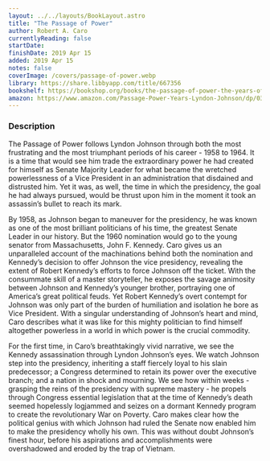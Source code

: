 ```yaml
---
layout: ../../layouts/BookLayout.astro
title: "The Passage of Power"
author: Robert A. Caro
currentlyReading: false
startDate: 
finishDate: 2019 Apr 15
added: 2019 Apr 15
notes: false
coverImage: /covers/passage-of-power.webp
library: https://share.libbyapp.com/title/667356
bookshelf: https://bookshop.org/books/the-passage-of-power-the-years-of-lyndon-johnson-9780375713255/9780375713255
amazon: https://www.amazon.com/Passage-Power-Years-Lyndon-Johnson/dp/0375713255
---
```


### Description
The Passage of Power follows Lyndon Johnson through both the most frustrating and the most triumphant periods of his career - 1958 to 1964. It is a time that would see him trade the extraordinary power he had created for himself as Senate Majority Leader for what became the wretched powerlessness of a Vice President in an administration that disdained and distrusted him. Yet it was, as well, the time in which the presidency, the goal he had always pursued, would be thrust upon him in the moment it took an assassin’s bullet to reach its mark.

By 1958, as Johnson began to maneuver for the presidency, he was known as one of the most brilliant politicians of his time, the greatest Senate Leader in our history. But the 1960 nomination would go to the young senator from Massachusetts, John F. Kennedy. Caro gives us an unparalleled account of the machinations behind both the nomination and Kennedy’s decision to offer Johnson the vice presidency, revealing the extent of Robert Kennedy’s efforts to force Johnson off the ticket. With the consummate skill of a master storyteller, he exposes the savage animosity between Johnson and Kennedy’s younger brother, portraying one of America’s great political feuds. Yet Robert Kennedy’s overt contempt for Johnson was only part of the burden of humiliation and isolation he bore as Vice President. With a singular understanding of Johnson’s heart and mind, Caro describes what it was like for this mighty politician to find himself altogether powerless in a world in which power is the crucial commodity. 

For the first time, in Caro’s breathtakingly vivid narrative, we see the Kennedy assassination through Lyndon Johnson’s eyes. We watch Johnson step into the presidency, inheriting a staff fiercely loyal to his slain predecessor; a Congress determined to retain its power over the executive branch; and a nation in shock and mourning. We see how within weeks - grasping the reins of the presidency with supreme mastery - he propels through Congress essential legislation that at the time of Kennedy’s death seemed hopelessly logjammed and seizes on a dormant Kennedy program to create the revolutionary War on Poverty. Caro makes clear how the political genius with which Johnson had ruled the Senate now enabled him to make the presidency wholly his own. This was without doubt Johnson’s finest hour, before his aspirations and accomplishments were overshadowed and eroded by the trap of Vietnam.

<!-- ### Notes & Highlights -->
